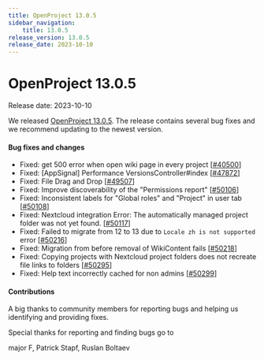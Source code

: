 ```yaml
---
title: OpenProject 13.0.5
sidebar_navigation:
    title: 13.0.5
release_version: 13.0.5
release_date: 2023-10-10
---
```


# OpenProject 13.0.5

Release date: 2023-10-10

We released [OpenProject 13.0.5](https://community.openproject.org/versions/1904).
The release contains several bug fixes and we recommend updating to the newest version.

<!--more-->
#### Bug fixes and changes

- Fixed: get 500 error when open wiki page in every project \[[#40500](https://community.openproject.org/wp/40500)\]
- Fixed: [AppSignal] Performance VersionsController#index \[[#47872](https://community.openproject.org/wp/47872)\]
- Fixed: File Drag and Drop \[[#49507](https://community.openproject.org/wp/49507)\]
- Fixed: Improve discoverability of the "Permissions report"  \[[#50106](https://community.openproject.org/wp/50106)\]
- Fixed: Inconsistent labels for "Global roles" and "Project" in user tab \[[#50108](https://community.openproject.org/wp/50108)\]
- Fixed: Nextcloud integration Error: The automatically managed project folder was not yet found.  \[[#50117](https://community.openproject.org/wp/50117)\]
- Fixed: Failed to migrate from 12 to 13 due to `Locale zh is not supported` error \[[#50216](https://community.openproject.org/wp/50216)\]
- Fixed: Migration from before removal of WikiContent fails \[[#50218](https://community.openproject.org/wp/50218)\]
- Fixed: Copying projects with Nextcloud project folders does not recreate file links to folders \[[#50295](https://community.openproject.org/wp/50295)\]
- Fixed: Help text incorrectly cached for non admins \[[#50299](https://community.openproject.org/wp/50299)\]

#### Contributions
A big thanks to community members for reporting bugs and helping us identifying and providing fixes.

Special thanks for reporting and finding bugs go to

major F, Patrick Stapf, Ruslan Boltaev
